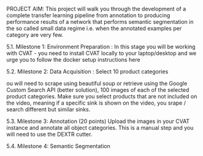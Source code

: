 
PROJECT AIM:
This project will walk you through the development of a complete transfer learning pipeline from annotation to producing performance
results of a network that performs semantic segmentation in the so called small data regime i.e. when the annotated examples 
per category are very few.

5.1. Milestone 1: Environment Preparation :
   In this stage you will be working with CVAT - you need to install CVAT locally to your laptop/desktop and we urge you to 
   follow the docker setup instructions here

 5.2. Milestone 2: Data Acquisition :
      Select 10 product categories 
     
 ou will need to scrape using beautiful soup or retrieve using the Google Custom Search API (better solution), 
 100 images of each of the selected product categories. Make sure you select products that are not included on 
 the video, meaning if a specific sink is shown on the video, you srape / search different but similar sinks.
 
 5.3. Milestone 3: Annotation (20 points)
Upload the images in your CVAT instance and annotate all object categories. This is a manual step and you will 
need to use the DEXTR cutter.

5.4. Milestone 4: Semantic Segmentation 
